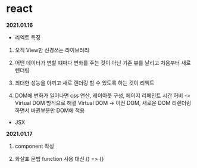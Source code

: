 # react

**2021.01.16**

- 리엑트 특징

1. 오직 View만 신경쓰는 라이브러리

2. 어떤 데이터가 변할 떄마다 변화를 주는 것이 아닌 기존 뷰를 날리고 처음부터 새로 렌더링

3. 최대한 성능을 아끼고 새로 렌더링 할 수 있도록 하는 것이 리액트

4. DOM에 변화가 일어나면 css 연산, 레이아웃 구성, 페이지 리페인트 시간 허비 -> Virtual DOM 방식으로 해결
   Virtual DOM -> 이전 DOM, 새로운 DOM 리렌더링 하면서 바뀐부분만 DOM에 적용

- JSX

**2021.01.17**

1. component 작성

2. 화살표 문법 function 사용 대신 () => {}
